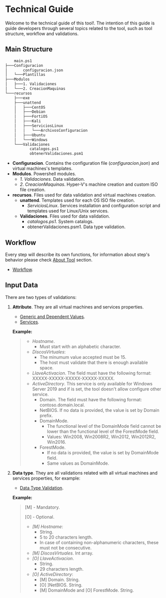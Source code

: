 # Technical Guide

Welcome to the technical guide of this tool!. The intention of this guide is guide developers through several topics related to the tool, such as tool structure, workflow and validations.

## Main Structure

```Bash
    main.ps1
├───Configuracion
│       configuracion.json
│   └───Plantillas
├───Modulos
│   ├───1. Validaciones
│   └───2. CreacionMaquinas
└───recursos
    ├───exe
    ├───unattend
    │   ├───CentOS
    │   ├───Debian
    │   ├───FortiOS
    │   ├───Kali
    │   ├───ServiciosLinux
    │   │   └───ArchivosConfiguracion
    │   ├───Ubuntu
    │   └───Windows
    └───Validaciones
           catalogos.ps1
           obtenerValidaciones.psm1
``` 

* **Configuracion**. Contains the configuration file (*configuracion.json*) and virtual machines's templates. 
* **Modulos**. Powershell modules.
    - *1. Validaciones*. Data validation.  
    - *2. CreacionMaquinas*. Hyper-V's machine creation and custom ISO file creation.
* **recursos**. Files used for data validation and virtual machines creation.
    - **unattend**. Templates used for each OS ISO file creation.
        + *ServiciosLinux*. Services installation and configuration script and templates used for Linux/Unix services.
    - **Validaciones**. Files used for data validation.
        + *catalogos.ps1*. System catalogs.
        + obtenerValidaciones.psm1. Data type validation.

## Workflow 

Every step will describe its own functions, for information about step's behavior please check [About Tool] section.

* [Workflow].

## Input Data

There are two types of validations: 

1. **Attribute**. They are all virtual machines and services properties.
    
    * [Generic and Dependent Values].
    * [Services]. 
    
    **Example:**
    
    > * *Hostname*. 
    >   - Must start with an alphabetic character.
    > * *DiscosVirtuales*:
    >   - The minumum value accepted must be 15.
    >   - The host must validate that there is enough available space.
    > * *LlaveActivacion*. The field must have the following format: XXXXX-XXXXX-XXXXX-XXXXX-XXXXX.
    > * *ActiveDirectory*. This service is only available for Windows Server 2019 and if is set, the tool doesn't allow configure other service.
    >   - Domain. The field must have the following format: contoso.domain.local.
    >   - NetBIOS. If no data is provided, the value is set by Domain prefix.
    >   - DomainMode. 
    >       + The functional level of the DomainMode field cannot be lower than the functional level of the ForestMode field.
    >       + Values: Win2008, Win2008R2, Win2012, Win2012R2, Win2016.
    >   - ForestMode. 
    >       + If no data is provided, the value is set by DomainMode field.
    >       + Same values as DomainMode.

2. **Data type**. They are all validations related with all virtual machines and services properties, for example:

    * [Data Type Validation].

    **Example:**
        
    > [M] - Mandatory.
    > 
    > [O] - Optional.
    >
    > * *[M] Hostname*:
    >   - String.
    >   - 5 to 20 characters length.
    >   - In case of containing non-alphanumeric characters, these must not be consecutive.
    > * *[M] DiscosVirtuales*. Int array.
    > * *[O] LlaveActivacion*.
    >   - String.
    >   - 29 characters length.
    > * *[O] ActiveDirectory*:
    >   - [M] Domain. String.
    >   - [O] ]NetBIOS. String.
    >   - [M] DomainMode and [O] ForestMode. String.

[About Tool]: <../UserGuide#about-tool>
[Generic and Dependent Values]: <./Files/InputValues.pdf>
[Services]: <./Files/Services.pdf>
[Workflow]: <./Files/Workflow.pdf>
[Data Type Validation]: <./Files/DataTypeValidation.pdf>
